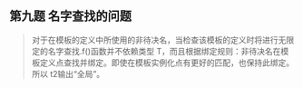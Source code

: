 ## 第九题 名字查找的问题
>
> 对于在模板的定义中所使用的非待决名，当检查该模板的定义时将进行无限定的名字查找.f()函数并不依赖类型 T，而且根据绑定规则：非待决名在模板定义点查找并绑定。即使在模板实例化点有更好的匹配，也保持此绑定。所以 t2输出“全局”。
